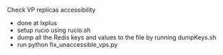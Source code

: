 Check VP replicas accessibility

* done at lxplus
* setup rucio using rucio.sh
* dump all the Redis keys and values to the file by running dumpKeys.sh
* run python fix_unaccessible_vps.py
